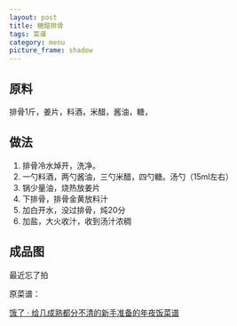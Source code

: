 ```yaml
---
layout: post
title: 糖醋排骨
tags: 菜谱
category: menu
picture_frame: shadow
---
```


## 原料

排骨1斤，姜片，料酒，米醋，酱油，糖，<!--more-->

## 做法

1. 排骨冷水焯开，洗净。
2. 一勺料酒，两勺酱油，三勺米醋，四勺糖。汤勺（15ml左右）
3. 锅少量油，烧热放姜片
4. 下排骨，排骨金黄放料汁
5. 加白开水，没过排骨，炖20分
6. 加盐，大火收汁，收到汤汁浓稠

## 成品图

最近忘了拍

原菜谱：

[饿了 · 给几成熟都分不清的新手准备的年夜饭菜谱](http://daily.zhihu.com/story/4476419)


